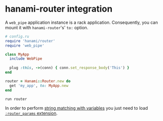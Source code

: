 # hanami-router integration

A `web_pipe` application instance is a rack application.
Consequently, you can mount it with `hanami-router`'s' `to:`
option.

```ruby
# config.ru
require 'hanami/router'
require 'web_pipe'

class MyApp
  include WebPipe
  
  plug :this, ->(conn) { conn.set_response_body('This') }
end

router = Hanami::Router.new do
  get 'my_app', to: MyApp.new
end

run router
```

In order to perform [string matching with variables](https://github.com/hanami/router#string-matching-with-variables) you just need to load [`:router_params` extension](/docs/extensions/router_params.md).
